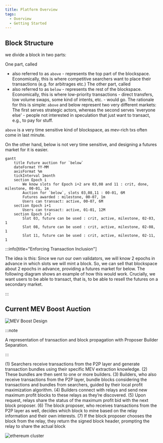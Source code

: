 ```yaml
---
title: Platform Overview
tags:
  - Overview
  - Getting Started
---
```


## Block Structure

we divide a block in two parts:

One part, called

- also referred to as `above` - represents the top part of the blockspace. Economically, this is
  where competitive searchers want to place their transactions (e.g. for arbitrages etc.) The other
  part, called
- also referred to as `below` - represents the rest of the blockspace. Economically, this is where
  low-priority transactions - direct transfers, low volume swaps, some kind of intents, etc. - would
  go. The rationale for this is simple: `above` and below represent two very different markets: The
  first serves strategic actors, whereas the second serves 'everyone else' - people not interested
  in speculation that just want to transact, e.g., to pay for stuff.

`above` is a very time sensitive kind of blockspace, as mev-rich txs often come in last minute.

On the other hand, below is not very time sensitive, and designing a futures market for it is
easier.

```mermaid
gantt
    title Future auction for `below`
    dateFormat YY-MM
    axisFormat %m
    tickInterval 1month
    section Epoch i
        We know slots for Epoch i+2 are 03,08 and 11 : crit, done, milestone, 00-01, 1m
        Auction for `below`, slots 03,08,11 : 00-01, 6M
        Futures awarded : milestone, 00-07, 1m
        Users can transact: active, 00-07, 6M
    section Epoch i+1
        Users can transact: active, 01-01, 12M
    section Epoch i+2
        Slot 03, future can be used : crit, active, milestone, 02-03, 1
        Slot 08, future can be used : crit, active, milestone, 02-08, 1
        Slot 11, future can be used : crit, active, milestone, 02-11, 1
```

:::info[title="Enforcing Transaction Inclusion"]

The idea is this: Since we run our own validators, we will know 2 epochs in advance in which slots
we will mint a block. So, we can sell that blockspace about 2 epochs in advance, providing a futures
market for below. The following diagram shows an example of how this would work. Crucially, we want
users to be able to transact, that is, to be able to resell the futures on a secondary market.

:::

## Current MEV Boost Auction

![MEV Boost Design](/img/mev_boost_overview.png)

:::note

A representation of transaction and block propagation with Proposer Builder Separation.

:::

(1) Searchers receive transactions from the P2P layer and generate transaction bundles using their
specific MEV extraction knowledge. (2) These bundles are then sent to one or more builders. (3)
Builders, who also receive transactions from the P2P layer, bundle blocks considering the
transactions and bundles from searchers, guided by their local profit maximization algorithm. (4)
Builders connect with relays and send new maximum profit blocks to these relays as they’re
discovered. (5) Upon request, relays share the status of the maximum profit bid with the next block
proposer. (6) The block proposer, who receives transactions from the P2P layer as well, decides
which block to mine based on the relay information and their own interests. (7) If the block
proposer chooses the block from the relay, they return the signed block header, prompting the relay
to share the actual block

![ethereum cluster](/img/ethereum_cluster.svg)
